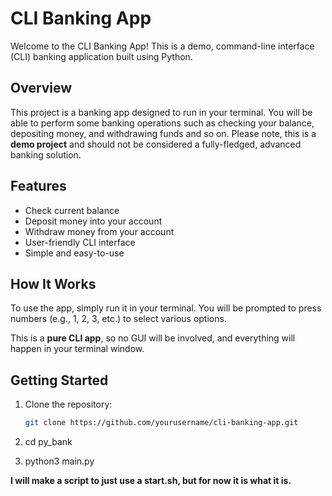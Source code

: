 # CLI Banking App

Welcome to the CLI Banking App! This is a demo, command-line interface (CLI) banking application built using Python.

## Overview

This project is a banking app designed to run in your terminal. You will be able to perform some banking operations such as checking your balance, depositing money, and withdrawing funds and so on. Please note, this is a **demo project** and should not be considered a fully-fledged, advanced banking solution. 

## Features

- Check current balance
- Deposit money into your account
- Withdraw money from your account
- User-friendly CLI interface
- Simple and easy-to-use

## How It Works

To use the app, simply run it in your terminal. You will be prompted to press numbers (e.g., 1, 2, 3, etc.) to select various options. 

This is a **pure CLI app**, so no GUI will be involved, and everything will happen in your terminal window.

## Getting Started

1. Clone the repository:
   ```bash
   git clone https://github.com/yourusername/cli-banking-app.git

2. cd py_bank

3. python3 main.py

**I will make a script to just use a start.sh, but for now it is what it is.**

